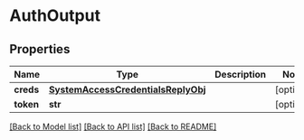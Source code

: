 # AuthOutput

## Properties
Name | Type | Description | Notes
------------ | ------------- | ------------- | -------------
**creds** | [**SystemAccessCredentialsReplyObj**](SystemAccessCredentialsReplyObj.md) |  | [optional] 
**token** | **str** |  | [optional] 

[[Back to Model list]](../README.md#documentation-for-models) [[Back to API list]](../README.md#documentation-for-api-endpoints) [[Back to README]](../README.md)


